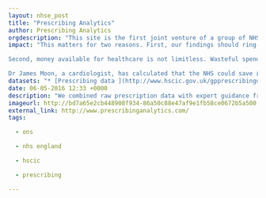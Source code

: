 ```yaml
---
layout: nhse_post
title: "Prescribing Analytics"
author: Prescribing Analytics
orgdescription: "This site is the first joint venture of a group of NHS doctors, academics, and London tech start-ups, individually listed below, who met at NHS Hack Day. We love open data, technology, and the NHS, and we think that bringing all of these together in the right way could be amazing. Email us at info@prescribinganalytics.com if you’d like to talk."
impact: "This matters for two reasons. First, our findings should ring alarm bells about how doctors in England make choices about how they prescribe. We discuss this below.

Second, money available for healthcare is not limitless. Wasteful spending on unnecessary expensive drugs mean that, elsewhere in the NHS, patients are missing out. Maybe another nurse could be employed or a patient could be given a treatment that is currently unaffordable.

Dr James Moon, a cardiologist, has calculated that the NHS could save £1.4bn per year if doctors switched patients from expensive medicines to cheap ones that are just as good."
datasets: "* [Prescribing data ](http://www.hscic.gov.uk/gpprescribingdata) is from the monthly files published by the HSCIC"
date: 06-05-2016 12:33 +0000
description: "We combined raw prescription data with expert guidance from qualified doctors and medical researchers, cross-checked against NICE guidelines and other best practice, to develop reasonable assumptions about where prescribing choices may be driving excess spending. We investigated statins as the first area to look at, since the guidance is generally straightforward in that area and well-documented: in almost all cases, generic simvastatin is the recommended best-value option, and is enormously chea"
imageurl: http://bd7a65e2cb448908f934-86a50c88e47af9e1fb58ce0672b5a500.r32.cf3.rackcdn.com/uploads/assets/legacy/PA-screenshot-500wide.jpg
external_link: http://www.prescribinganalytics.com/
tags:

  - ons

  - nhs england

  - hscic

  - prescribing

---
```

